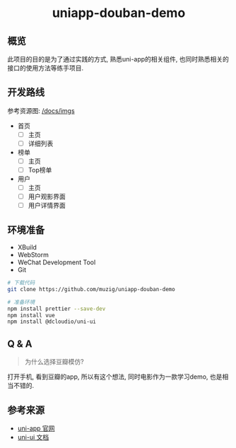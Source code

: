 <div style='text-align: center'>
    <h1>uniapp-douban-demo</h1>
</div>

## 概览

此项目的目的是为了通过实践的方式, 熟悉uni-app的相关组件, 也同时熟悉相关的接口的使用方法等练手项目.

## 开发路线

参考资源图: [/docs/imgs](docs/imgs)

- 首页
  - [ ] 主页
  - [ ] 详细列表
- 榜单
  - [ ] 主页
  - [ ] Top榜单
- 用户
  - [ ] 主页
  - [ ] 用户观影界面
  - [ ] 用户详情界面

## 环境准备

- XBuild
- WebStorm
- WeChat Development Tool
- Git

```bash
# 下载代码
git clone https://github.com/muzig/uniapp-douban-demo

# 准备环境
npm install prettier --save-dev
npm install vue
npm install @dcloudio/uni-ui
```


## Q & A

> 为什么选择豆瓣模仿?

打开手机, 看到豆瓣的app, 所以有这个想法, 同时电影作为一款学习demo, 也是相当不错的.

## 参考来源

- [uni-app 官网](https://uniapp.dcloud.io/resource)
- [uni-ui 文档](https://ext.dcloud.net.cn/plugin?name=uni-list)